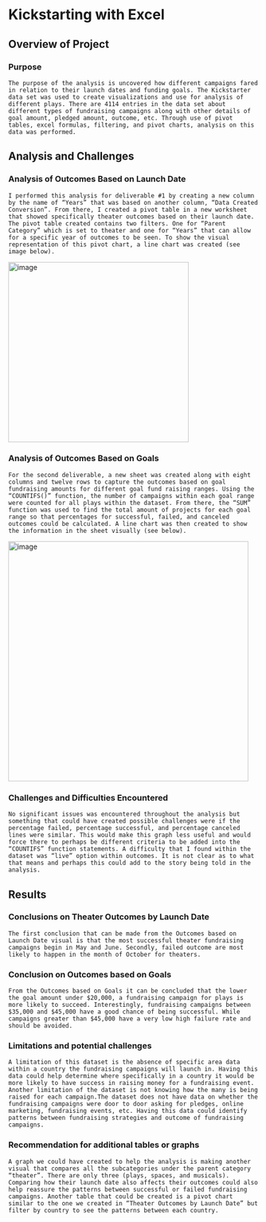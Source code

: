 # Kickstarting with Excel

## Overview of Project

### Purpose
	The purpose of the analysis is uncovered how different campaigns fared in relation to their launch dates and funding goals. The Kickstarter data set was used to create visualizations and use for analysis of different plays. There are 4114 entries in the data set about different types of fundraising campaigns along with other details of goal amount, pledged amount, outcome, etc. Through use of pivot tables, excel formulas, filtering, and pivot charts, analysis on this data was performed.

## Analysis and Challenges


### Analysis of Outcomes Based on Launch Date

	I performed this analysis for deliverable #1 by creating a new column by the name of “Years” that was based on another column, “Data Created Conversion”. From there, I created a pivot table in a new worksheet that showed specifically theater outcomes based on their launch date. The pivot table created contains two filters. One for “Parent Category” which is set to theater and one for “Years” that can allow for a specific year of outcomes to be seen. To show the visual representation of this pivot chart, a line chart was created (see image below).

<img width="362" alt="image" src="https://user-images.githubusercontent.com/96553992/147893401-fdee7fe8-630f-4db9-a036-645076e9d116.png">

 

### Analysis of Outcomes Based on Goals

	For the second deliverable, a new sheet was created along with eight columns and twelve rows to capture the outcomes based on goal fundraising amounts for different goal fund raising ranges. Using the “COUNTIFS()” function, the number of campaigns within each goal range were counted for all plays within the dataset. From there, the “SUM” function was used to find the total amount of projects for each goal range so that percentages for successful, failed, and canceled outcomes could be calculated. A line chart was then created to show the information in the sheet visually (see below).

<img width="482" alt="image" src="https://user-images.githubusercontent.com/96553992/147893406-b25a54a5-4e73-4643-a6e6-f5657c3af4cf.png">

 

### Challenges and Difficulties Encountered

	No significant issues was encountered throughout the analysis but something that could have created possible challenges were if the percentage failed, percentage successful, and percentage canceled lines were similar. This would make this graph less useful and would force there to perhaps be different criteria to be added into the “COUNTIFS” function statements. A difficulty that I found within the dataset was “live” option within outcomes. It is not clear as to what that means and perhaps this could add to the story being told in the analysis.

## Results

### Conclusions on Theater Outcomes by Launch Date
	The first conclusion that can be made from the Outcomes based on Launch Date visual is that the most successful theater fundraising campaigns begin in May and June. Secondly, failed outcome are most likely to happen in the month of October for theaters.

### Conclusion on Outcomes based on Goals

	From the Outcomes based on Goals it can be concluded that the lower the goal amount under $20,000, a fundraising campaign for plays is more likely to succeed. Interestingly, fundraising campaigns between $35,000 and $45,000 have a good chance of being successful. While campaigns greater than $45,000 have a very low high failure rate and should be avoided.

### Limitations and potential challenges
	A limitation of this dataset is the absence of specific area data within a country the fundraising campaigns will launch in. Having this data could help determine where specifically in a country it would be more likely to have success in raising money for a fundraising event. Another limitation of the dataset is not knowing how the many is being raised for each campaign.The dataset does not have data on whether the fundraising campaigns were door to door asking for pledges, online marketing, fundraising events, etc. Having this data could identify patterns between fundraising strategies and outcome of fundraising campaigns.

### Recommendation for additional tables or graphs

	A graph we could have created to help the analysis is making another visual that compares all the subcategories under the parent category “theater”. There are only three (plays, spaces, and musicals). Comparing how their launch date also affects their outcomes could also help reassure the patterns between successful or failed fundraising campaigns. Another table that could be created is a pivot chart similar to the one we created in “Theater Outcomes by Launch Date” but filter by country to see the patterns between each country.
